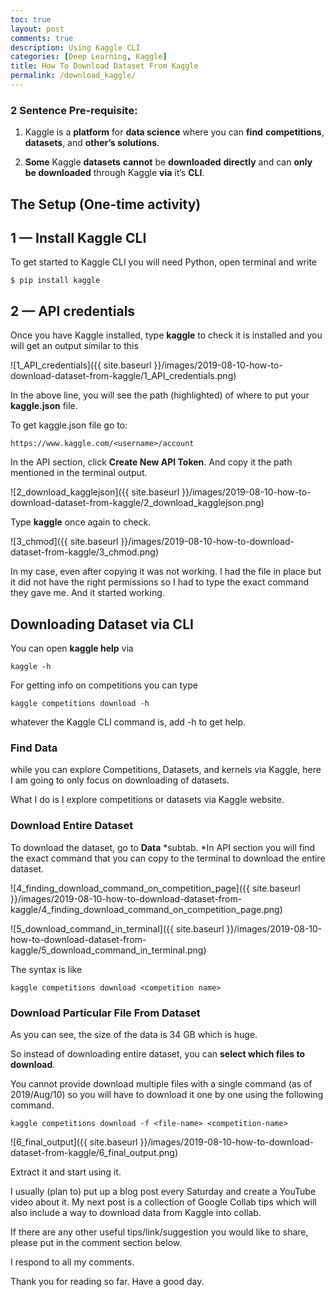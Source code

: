```yaml
---
toc: true
layout: post
comments: true
description: Using Kaggle CLI
categories: [Deep Learning, Kaggle]
title: How To Download Dataset From Kaggle
permalink: /download_kaggle/
---
```


### 2 Sentence Pre-requisite:

1. Kaggle is a **platform** for **data science** where you can **find** **competitions**, **datasets**, and **other’s solutions**.

1. **Some** Kaggle **datasets** **cannot** be **downloaded** **directly** and can **only** **be downloaded** through Kaggle **via** it’s **CLI**.

## The Setup (One-time activity)

## 1 — Install Kaggle CLI

To get started to Kaggle CLI you will need Python, open terminal and write
```shell
$ pip install kaggle
```
## 2 — API credentials

Once you have Kaggle installed, type **kaggle** to check it is installed and you will get an output similar to this

![1_API_credentials]({{ site.baseurl }}/images/2019-08-10-how-to-download-dataset-from-kaggle/1_API_credentials.png)

In the above line, you will see the path (highlighted) of where to put your **kaggle.json** file.

To get kaggle.json file go to:
```
https://www.kaggle.com/<username>/account
```
In the API section, click **Create New API Token**. And copy it the path mentioned in the terminal output.

![2_download_kagglejson]({{ site.baseurl }}/images/2019-08-10-how-to-download-dataset-from-kaggle/2_download_kagglejson.png)

Type **kaggle** once again to check.

![3_chmod]({{ site.baseurl }}/images/2019-08-10-how-to-download-dataset-from-kaggle/3_chmod.png)

In my case, even after copying it was not working. I had the file in place but it did not have the right permissions so I had to type the exact command they gave me. And it started working.

## Downloading Dataset via CLI

You can open **kaggle help** via
```shell
kaggle -h
```
For getting info on competitions you can type
```shell
kaggle competitions download -h
```
whatever the Kaggle CLI command is, add -h to get help.

### Find Data

while you can explore Competitions, Datasets, and kernels via Kaggle, here I am going to only focus on downloading of datasets.

What I do is I explore competitions or datasets via Kaggle website.

### Download Entire Dataset

To download the dataset, go to **Data** *subtab. *In API section you will find the exact command that you can copy to the terminal to download the entire dataset.

![4_finding_download_command_on_competition_page]({{ site.baseurl }}/images/2019-08-10-how-to-download-dataset-from-kaggle/4_finding_download_command_on_competition_page.png)

![5_download_command_in_terminal]({{ site.baseurl }}/images/2019-08-10-how-to-download-dataset-from-kaggle/5_download_command_in_terminal.png)

The syntax is like
```shell
kaggle competitions download <competition name>
```
### Download Particular File From Dataset

As you can see, the size of the data is 34 GB which is huge.

So instead of downloading entire dataset, you can **select which files to download**.

You cannot provide download multiple files with a single command (as of 2019/Aug/10) so you will have to download it one by one using the following command.
```shell
kaggle competitions download -f <file-name> <competition-name>
```
![6_final_output]({{ site.baseurl }}/images/2019-08-10-how-to-download-dataset-from-kaggle/6_final_output.png)

Extract it and start using it.

I usually (plan to) put up a blog post every Saturday and create a YouTube video about it. My next post is a collection of Google Collab tips which will also include a way to download data from Kaggle into collab.

If there are any other useful tips/link/suggestion you would like to share, please put in the comment section below.

I respond to all my comments.

Thank you for reading so far. Have a good day.
